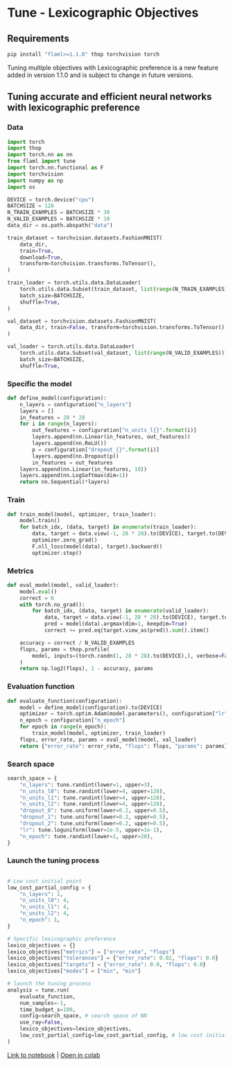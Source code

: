 # Tune - Lexicographic Objectives

## Requirements

```python
pip install "flaml>=1.1.0" thop torchvision torch
```
Tuning multiple objectives with Lexicographic preference is a new feature added in version 1.1.0 and is subject to change in future versions.

## Tuning accurate and efficient neural networks with lexicographic preference

### Data

```python
import torch
import thop
import torch.nn as nn
from flaml import tune
import torch.nn.functional as F
import torchvision
import numpy as np
import os

DEVICE = torch.device("cpu")
BATCHSIZE = 128
N_TRAIN_EXAMPLES = BATCHSIZE * 30
N_VALID_EXAMPLES = BATCHSIZE * 10
data_dir = os.path.abspath("data")

train_dataset = torchvision.datasets.FashionMNIST(
    data_dir,
    train=True,
    download=True,
    transform=torchvision.transforms.ToTensor(),
)

train_loader = torch.utils.data.DataLoader(
    torch.utils.data.Subset(train_dataset, list(range(N_TRAIN_EXAMPLES))),
    batch_size=BATCHSIZE,
    shuffle=True,
)

val_dataset = torchvision.datasets.FashionMNIST(
    data_dir, train=False, transform=torchvision.transforms.ToTensor()
)

val_loader = torch.utils.data.DataLoader(
    torch.utils.data.Subset(val_dataset, list(range(N_VALID_EXAMPLES))),
    batch_size=BATCHSIZE,
    shuffle=True,
```

### Specific the model

```python
def define_model(configuration):
    n_layers = configuration["n_layers"]
    layers = []
    in_features = 28 * 28
    for i in range(n_layers):
        out_features = configuration["n_units_l{}".format(i)]
        layers.append(nn.Linear(in_features, out_features))
        layers.append(nn.ReLU())
        p = configuration["dropout_{}".format(i)]
        layers.append(nn.Dropout(p))
        in_features = out_features
    layers.append(nn.Linear(in_features, 10))
    layers.append(nn.LogSoftmax(dim=1))
    return nn.Sequential(*layers)
```

### Train

```python
def train_model(model, optimizer, train_loader):
    model.train()
    for batch_idx, (data, target) in enumerate(train_loader):
        data, target = data.view(-1, 28 * 28).to(DEVICE), target.to(DEVICE)
        optimizer.zero_grad()
        F.nll_loss(model(data), target).backward()
        optimizer.step()
```

### Metrics

```python
def eval_model(model, valid_loader):
    model.eval()
    correct = 0
    with torch.no_grad():
        for batch_idx, (data, target) in enumerate(valid_loader):
            data, target = data.view(-1, 28 * 28).to(DEVICE), target.to(DEVICE)
            pred = model(data).argmax(dim=1, keepdim=True)
            correct += pred.eq(target.view_as(pred)).sum().item()

    accuracy = correct / N_VALID_EXAMPLES
    flops, params = thop.profile(
        model, inputs=(torch.randn(1, 28 * 28).to(DEVICE),), verbose=False
    )
    return np.log2(flops), 1 - accuracy, params
```



### Evaluation function

```python
def evaluate_function(configuration):
    model = define_model(configuration).to(DEVICE)
    optimizer = torch.optim.Adam(model.parameters(), configuration["lr"])
    n_epoch = configuration["n_epoch"]
    for epoch in range(n_epoch):
        train_model(model, optimizer, train_loader)
    flops, error_rate, params = eval_model(model, val_loader)
    return {"error_rate": error_rate, "flops": flops, "params": params}
```

### Search space
```python
search_space = {
    "n_layers": tune.randint(lower=1, upper=3),
    "n_units_l0": tune.randint(lower=4, upper=128),
    "n_units_l1": tune.randint(lower=4, upper=128),
    "n_units_l2": tune.randint(lower=4, upper=128),
    "dropout_0": tune.uniform(lower=0.2, upper=0.5),
    "dropout_1": tune.uniform(lower=0.2, upper=0.5),
    "dropout_2": tune.uniform(lower=0.2, upper=0.5),
    "lr": tune.loguniform(lower=1e-5, upper=1e-1),
    "n_epoch": tune.randint(lower=1, upper=20),
}
```

### Launch the tuning process

```python

# Low cost initial point
low_cost_partial_config = {
    "n_layers": 1,
    "n_units_l0": 4,
    "n_units_l1": 4,
    "n_units_l2": 4,
    "n_epoch": 1,
}

# Specific lexicographic preference
lexico_objectives = {}
lexico_objectives["metrics"] = ["error_rate", "flops"]
lexico_objectives["tolerances"] = {"error_rate": 0.02, "flops": 0.0}
lexico_objectives["targets"] = {"error_rate": 0.0, "flops": 0.0}
lexico_objectives["modes"] = ["min", "min"]

# launch the tuning process
analysis = tune.run(
    evaluate_function,
    num_samples=-1,
    time_budget_s=100,
    config=search_space, # search space of NN
    use_ray=False,
    lexico_objectives=lexico_objectives,
    low_cost_partial_config=low_cost_partial_config, # low cost initial point
)
```


[Link to notebook](https://github.com/microsoft/FLAML/blob/main/notebook/tune_lexicographic.ipynb) | [Open in colab](https://colab.research.google.com/github/microsoft/FLAML/blob/main/notebook/tune_lexicographic.ipynb)
